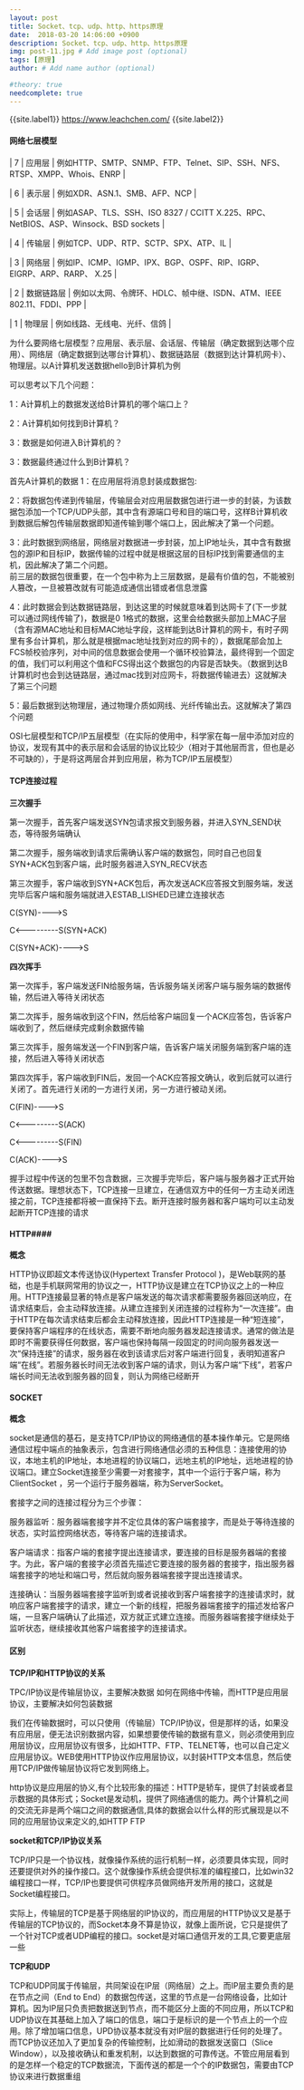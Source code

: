 ```yaml
---
layout: post
title: Socket、tcp、udp、http、https原理
date:  2018-03-20 14:06:00 +0900
description: Socket、tcp、udp、http、https原理
img: post-11.jpg # Add image post (optional)
tags: [原理]
author: # Add name author (optional)

#theory: true
needcomplete: true
---
```


{{site.label1}} <a href="https://www.leachchen.com/" target="\_blank">https://www.leachchen.com/</a> {{site.label2}}

#### 网络七层模型 ####

| 7 | 应用层 | 例如HTTP、SMTP、SNMP、FTP、Telnet、SIP、SSH、NFS、RTSP、XMPP、Whois、ENRP |

| 6 | 表示层 | 例如XDR、ASN.1、SMB、AFP、NCP |

| 5 | 会话层 | 例如ASAP、TLS、SSH、ISO 8327 / CCITT X.225、RPC、NetBIOS、ASP、Winsock、BSD sockets |

| 4 | 传输层 | 例如TCP、UDP、RTP、SCTP、SPX、ATP、IL |

| 3 | 网络层 | 例如IP、ICMP、IGMP、IPX、BGP、OSPF、RIP、IGRP、EIGRP、ARP、RARP、 X.25 |

| 2 | 数据链路层 | 例如以太网、令牌环、HDLC、帧中继、ISDN、ATM、IEEE 802.11、FDDI、PPP |

| 1 | 物理层 | 例如线路、无线电、光纤、信鸽 |


为什么要网络七层模型？应用层、表示层、会话层、传输层（确定数据到达哪个应用）、网络层（确定数据到达哪台计算机）、数据链路层（数据到达计算机网卡）、物理层。以A计算机发送数据hello到B计算机为例

可以思考以下几个问题：

1：A计算机上的数据发送给B计算机的哪个端口上？

2：A计算机如何找到B计算机？

3：数据是如何进入B计算机的？

3：数据最终通过什么到B计算机？

首先A计算机的数据
1：在应用层将消息封装成数据包:

2：将数据包传递到传输层，传输层会对应用层数据包进行进一步的封装，为该数据包添加一个TCP/UDP头部，其中含有源端口号和目的端口号，这样B计算机收到数据后解包传输层数据即知道传输到哪个端口上，因此解决了第一个问题。

3：此时数据到网络层，网络层对数据进一步封装，加上IP地址头，其中含有数据包的源IP和目标IP，数据传输的过程中就是根据这层的目标IP找到需要通信的主机，因此解决了第二个问题。<br>
前三层的数据包很重要，在一个包中称为上三层数据，是最有价值的包，不能被别人篡改，一旦被篡改就有可能造成通信出错或者信息泄露

4：此时数据会到达数据链路层，到达这里的时候就意味着到达网卡了(下一步就可以通过网线传输了)，数据是0 1格式的数据，这里会给数据头部加上MAC子层（含有源MAC地址和目标MAC地址字段，这样能到达B计算机的网卡，有时子网里有多台计算机，那么就是根据mac地址找到对应的网卡的），数据尾部会加上FCS帧校验序列，对中间的信息数据会使用一个循环校验算法，最终得到一个固定的值，我们可以利用这个值和FCS得出这个数据包的内容是否缺失。（数据到达B计算机时也会到达链路层，通过mac找到对应网卡，将数据传输进去）这就解决了第三个问题

5：最后数据到达物理层，通过物理介质如网线、光纤传输出去。这就解决了第四个问题


OSI七层模型和TCP/IP五层模型（在实际的使用中，科学家在每一层中添加对应的协议，发现有其中的表示层和会话层的协议比较少（相对于其他层而言，但也是必不可缺的），于是将这两层合并到应用层，称为TCP/IP五层模型）



#### TCP连接过程 ####

**三次握手**

第一次握手，首先客户端发送SYN包请求报文到服务器，并进入SYN_SEND状态，等待服务端确认

第二次握手，服务端收到请求后需确认客户端的数据包，同时自己也回复SYN+ACK包到客户端，此时服务器进入SYN_RECV状态

第三次握手，客户端收到SYN+ACK包后，再次发送ACK应答报文到服务端，发送完毕后客户端和服务端就进入ESTAB_LISHED已建立连接状态

C(SYN)---->S

C<---------S(SYN+ACK)

C(SYN+ACK)---->S

**四次挥手**

第一次挥手，客户端发送FIN给服务端，告诉服务端关闭客户端与服务端的数据传输，然后进入等待关闭状态

第二次挥手，服务端收到这个FIN，然后给客户端回复一个ACK应答包，告诉客户端收到了，然后继续完成剩余数据传输

第三次挥手，服务端发送一个FIN到客户端，告诉客户端关闭服务端到客户端的连接，然后进入等待关闭状态

第四次挥手，客户端收到FIN后，发回一个ACK应答报文确认，收到后就可以进行关闭了。首先进行关闭的一方进行关闭，另一方进行被动关闭。

C(FIN)---->S

C<---------S(ACK)

C<---------S(FIN)

C(ACK)---->S

握手过程中传送的包里不包含数据，三次握手完毕后，客户端与服务器才正式开始传送数据。理想状态下，TCP连接一旦建立，在通信双方中的任何一方主动关闭连接之前，TCP连接都将被一直保持下去。断开连接时服务器和客户端均可以主动发起断开TCP连接的请求




#### HTTP####

**概念**

HTTP协议即超文本传送协议(Hypertext Transfer Protocol )，是Web联网的基础，也是手机联网常用的协议之一，HTTP协议是建立在TCP协议之上的一种应用。HTTP连接最显著的特点是客户端发送的每次请求都需要服务器回送响应，在请求结束后，会主动释放连接。从建立连接到关闭连接的过程称为“一次连接”。由于HTTP在每次请求结束后都会主动释放连接，因此HTTP连接是一种“短连接”，要保持客户端程序的在线状态，需要不断地向服务器发起连接请求。通常的做法是即时不需要获得任何数据，客户端也保持每隔一段固定的时间向服务器发送一次“保持连接”的请求，服务器在收到该请求后对客户端进行回复，表明知道客户端“在线”。若服务器长时间无法收到客户端的请求，则认为客户端“下线”，若客户端长时间无法收到服务器的回复，则认为网络已经断开



#### SOCKET ####

**概念**

socket是通信的基石，是支持TCP/IP协议的网络通信的基本操作单元。它是网络通信过程中端点的抽象表示，包含进行网络通信必须的五种信息：连接使用的协议，本地主机的IP地址，本地进程的协议端口，远地主机的IP地址，远地进程的协议端口。建立Socket连接至少需要一对套接字，其中一个运行于客户端，称为ClientSocket ，另一个运行于服务器端，称为ServerSocket。

套接字之间的连接过程分为三个步骤：

服务器监听：服务器端套接字并不定位具体的客户端套接字，而是处于等待连接的状态，实时监控网络状态，等待客户端的连接请求。

客户端请求：指客户端的套接字提出连接请求，要连接的目标是服务器端的套接字。为此，客户端的套接字必须首先描述它要连接的服务器的套接字，指出服务器端套接字的地址和端口号，然后就向服务器端套接字提出连接请求。

连接确认：当服务器端套接字监听到或者说接收到客户端套接字的连接请求时，就响应客户端套接字的请求，建立一个新的线程，把服务器端套接字的描述发给客户端，一旦客户端确认了此描述，双方就正式建立连接。而服务器端套接字继续处于监听状态，继续接收其他客户端套接字的连接请求。


#### 区别 ####


**TCP/IP和HTTP协议的关系**

TPC/IP协议是传输层协议，主要解决数据 如何在网络中传输，而HTTP是应用层协议，主要解决如何包装数据

我们在传输数据时，可以只使用（传输层）TCP/IP协议，但是那样的话，如果没有应用层，便无法识别数据内容，如果想要使传输的数据有意义，则必须使用到应用层协议，应用层协议有很多，比如HTTP、FTP、TELNET等，也可以自己定义应用层协议。WEB使用HTTP协议作应用层协议，以封装HTTP文本信息，然后使用TCP/IP做传输层协议将它发到网络上。

http协议是应用层的协义,有个比较形象的描述：HTTP是轿车，提供了封装或者显示数据的具体形式；Socket是发动机，提供了网络通信的能力。两个计算机之间的交流无非是两个端口之间的数据通信,具体的数据会以什么样的形式展现是以不同的应用层协议来定义的,如HTTP FTP



**socket和TCP/IP协议关系**

TCP/IP只是一个协议栈，就像操作系统的运行机制一样，必须要具体实现，同时还要提供对外的操作接口。这个就像操作系统会提供标准的编程接口，比如win32编程接口一样，TCP/IP也要提供可供程序员做网络开发所用的接口，这就是Socket编程接口。

实际上，传输层的TCP是基于网络层的IP协议的，而应用层的HTTP协议又是基于传输层的TCP协议的，而Socket本身不算是协议，就像上面所说，它只是提供了一个针对TCP或者UDP编程的接口。socket是对端口通信开发的工具,它要更底层一些


**TCP和UDP**

TCP和UDP同属于传输层，共同架设在IP层（网络层）之上。而IP层主要负责的是在节点之间（End to End）的数据包传送，这里的节点是一台网络设备，比如计算机。因为IP层只负责把数据送到节点，而不能区分上面的不同应用，所以TCP和UDP协议在其基础上加入了端口的信息，端口于是标识的是一个节点上的一个应用。除了增加端口信息，UPD协议基本就没有对IP层的数据进行任何的处理了。而TCP协议还加入了更加复杂的传输控制，比如滑动的数据发送窗口（Slice Window），以及接收确认和重发机制，以达到数据的可靠传送。不管应用层看到的是怎样一个稳定的TCP数据流，下面传送的都是一个个的IP数据包，需要由TCP协议来进行数据重组
